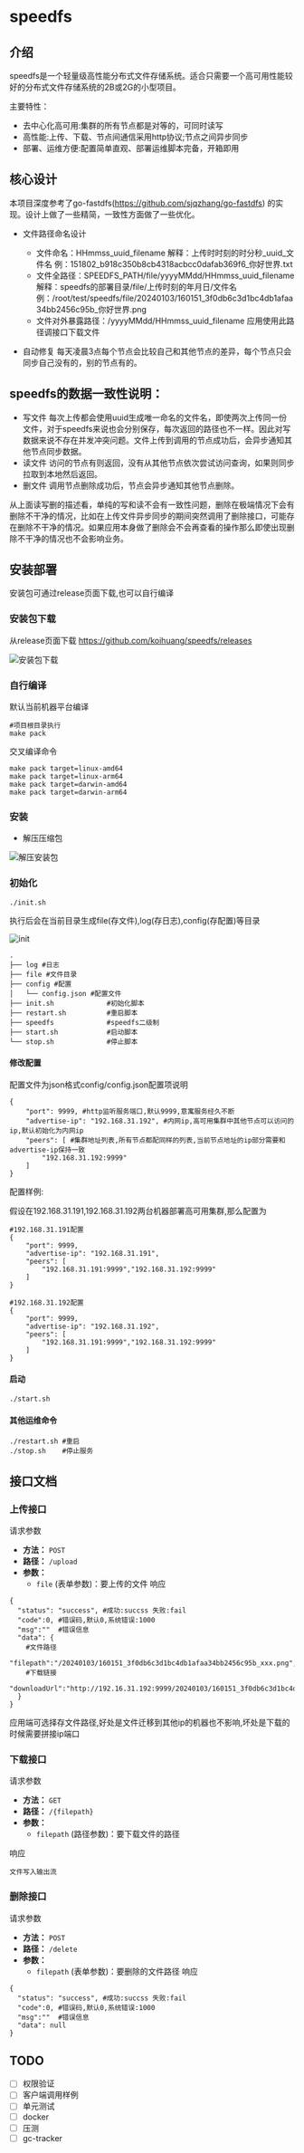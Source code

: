 # speedfs

## 介绍
speedfs是一个轻量级高性能分布式文件存储系统。适合只需要一个高可用性能较好的分布式文件存储系统的2B或2G的小型项目。

主要特性：
* 去中心化高可用:集群的所有节点都是对等的，可同时读写
* 高性能:上传、下载、节点间通信采用http协议;节点之间异步同步
* 部署、运维方便:配置简单直观、部署运维脚本完备，开箱即用

## 核心设计
本项目深度参考了go-fastdfs(https://github.com/sjqzhang/go-fastdfs) 的实现。设计上做了一些精简，一致性方面做了一些优化。
* 文件路径命名设计
  * 文件命名：HHmmss_uuid_filename 解释：上传时时刻的时分秒_uuid_文件名 例：151802_b918c350b8cb4318acbcc0dafab369f6_你好世界.txt
  * 文件全路径：SPEEDFS_PATH/file/yyyyMMdd/HHmmss_uuid_filename 解释：speedfs的部署目录/file/上传时刻的年月日/文件名 例：/root/test/speedfs/file/20240103/160151_3f0db6c3d1bc4db1afaa34bb2456c95b_你好世界.png
  * 文件对外暴露路径：/yyyyMMdd/HHmmss_uuid_filename 应用使用此路径调接口下载文件

* 自动修复
每天凌晨3点每个节点会比较自己和其他节点的差异，每个节点只会同步自己没有的，别的节点有的。

## speedfs的数据一致性说明：
* 写文件
每次上传都会使用uuid生成唯一命名的文件名，即使两次上传同一份文件，对于speedfs来说也会分别保存，每次返回的路径也不一样。因此对写数据来说不存在并发冲突问题。文件上传到调用的节点成功后，会异步通知其他节点同步数据。
* 读文件
访问的节点有则返回，没有从其他节点依次尝试访问查询，如果则同步拉取到本地然后返回。
* 删文件
调用节点删除成功后，节点会异步通知其他节点删除。

从上面读写删的描述看，单纯的写和读不会有一致性问题，删除在极端情况下会有删除不干净的情况，比如在上传文件异步同步的期间突然调用了删除接口，可能存在删除不干净的情况。如果应用本身做了删除会不会再查看的操作那么即使出现删除不干净的情况也不会影响业务。

## 安装部署
安装包可通过release页面下载,也可以自行编译
### 安装包下载
从release页面下载
https://github.com/koihuang/speedfs/releases

![安装包下载](./doc/img/releaser-pack.png)
### 自行编译
默认当前机器平台编译
```shell
#项目根目录执行
make pack
```
交叉编译命令
```shell
make pack target=linux-amd64
make pack target=linux-arm64
make pack target=darwin-amd64
make pack target=darwin-arm64
```

### 安装
* 解压压缩包

![解压安装包](./doc/img/pack.png)

### 初始化

```shell
./init.sh
```
执行后会在当前目录生成file(存文件),log(存日志),config(存配置)等目录

![init](./doc/img/init.png)

```shell
.
├── log #日志
├── file #文件目录
├── config #配置
│   └── config.json #配置文件
├── init.sh 			#初始化脚本
├── restart.sh			#重启脚本
├── speedfs			    #speedfs二级制
├── start.sh			#启动脚本
└── stop.sh				#停止脚本
```
#### 修改配置

配置文件为json格式config/config.json配置项说明
```shell
{
    "port": 9999, #http监听服务端口,默认9999,意寓服务经久不断
    "advertise-ip": "192.168.31.192", #内网ip,高可用集群中其他节点可以访问的ip,默认初始化为内网ip
    "peers": [ #集群地址列表,所有节点都配同样的列表,当前节点地址的ip部分需要和advertise-ip保持一致
        "192.168.31.192:9999"
    ]
}
```
配置样例:

假设在192.168.31.191,192.168.31.192两台机器部署高可用集群,那么配置为
```shell
#192.168.31.191配置
{
    "port": 9999, 
    "advertise-ip": "192.168.31.191", 
    "peers": [ 
        "192.168.31.191:9999","192.168.31.192:9999"
    ]
}
```
```shell
#192.168.31.192配置
{
    "port": 9999, 
    "advertise-ip": "192.168.31.192", 
    "peers": [ 
        "192.168.31.191:9999","192.168.31.192:9999"
    ]
}
```

#### 启动
```shell
./start.sh
```
#### 其他运维命令
```shell
./restart.sh #重启
./stop.sh    #停止服务
```
## 接口文档
### 上传接口
请求参数
- **方法：** `POST`
- **路径：** `/upload`
- **参数：**
  - `file` (表单参数)：要上传的文件
响应
```shell
{
  "status": "success", #成功:succss 失败:fail
  "code":0, #错误码,默认0,系统错误:1000
  "msg":""  #错误信息
  "data": {
    #文件路径
    "filepath":"/20240103/160151_3f0db6c3d1bc4db1afaa34bb2456c95b_xxx.png",
    #下载链接
    "downloadUrl":"http://192.16.31.192:9999/20240103/160151_3f0db6c3d1bc4db1afaa34bb2456c95b_xxx.png"
  }
}
```
应用端可选择存文件路径,好处是文件迁移到其他ip的机器也不影响,坏处是下载的时候需要拼接ip端口

### 下载接口
请求参数
- **方法：** `GET`
- **路径：** `/{filepath}`
- **参数：**
  - `filepath` (路径参数)：要下载文件的路径

响应
```shell
文件写入输出流
```
### 删除接口
请求参数
- **方法：** `POST`
- **路径：** `/delete`
- **参数：**
  - `filepath` (表单参数)：要删除的文件路径
    响应
```shell
{
  "status": "success", #成功:succss 失败:fail
  "code":0, #错误码,默认0,系统错误:1000
  "msg":""  #错误信息
  "data": null
}
```
## TODO
- [ ] 权限验证
- [ ] 客户端调用样例
- [ ] 单元测试
- [ ] docker
- [ ] 压测
- [ ] gc-tracker
